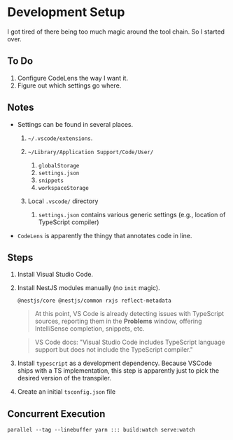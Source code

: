 # Development Setup

I got tired of there being too much magic around the tool chain.
So I started over.

## To Do

1. Configure CodeLens the way I want it.
1. Figure out which settings go where.

## Notes

* Settings can be found in several places.

  1. `~/.vscode/extensions`.

  1. `~/Library/Application Support/Code/User/`
     1. `globalStorage`
     1. `settings.json`
     1. `snippets`
     1. `workspaceStorage`

  1. Local `.vscode/` directory

     1. `settings.json` contains various generic settings (e.g., location of TypeScript compiler)

* `CodeLens` is apparently the thingy that annotates code in line.

## Steps

1. Install Visual Studio Code.

2. Install NestJS modules manually (no `init` magic).

       @nestjs/core @nestjs/common rxjs reflect-metadata

   > At this point, VS Code is already detecting issues with TypeScript sources,
   reporting them in the **Problems** window,
   offering IntelliSense completion, snippets,
   etc.

   > VS Code docs: "Visual Studio Code includes TypeScript language support but does not include the TypeScript compiler."

3. Install `typescript` as a development dependency. Because VSCode ships with a TS
implementation, this step is apparently just to pick the desired version of the transpiler.

4. Create an initial `tsconfig.json` file

## Concurrent Execution

    parallel --tag --linebuffer yarn ::: build:watch serve:watch
